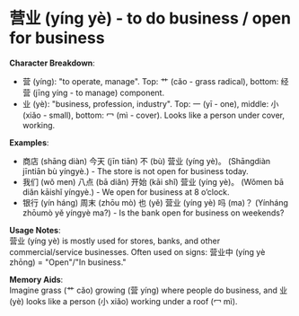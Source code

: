 # **营业 (yíng yè) - to do business / open for business**

**Character Breakdown**:  
- 营 (yíng): "to operate, manage". Top: 艹 (cǎo - grass radical), bottom: 经营 (jīng yíng - to manage) component.  
- 业 (yè): "business, profession, industry". Top: 一 (yī - one), middle: 小 (xiǎo - small), bottom: 冖 (mì - cover). Looks like a person under cover, working.

**Examples**:  
- 商店 (shāng diàn) 今天 (jīn tiān) 不 (bù) 营业 (yíng yè)。 (Shāngdiàn jīntiān bù yíngyè.) - The store is not open for business today.  
- 我们 (wǒ men) 八点 (bā diǎn) 开始 (kāi shǐ) 营业 (yíng yè)。 (Wǒmen bā diǎn kāishǐ yíngyè.) - We open for business at 8 o’clock.  
- 银行 (yín háng) 周末 (zhōu mò) 也 (yě) 营业 (yíng yè) 吗 (ma)？ (Yínháng zhōumò yě yíngyè ma?) - Is the bank open for business on weekends?

**Usage Notes**:  
营业 (yíng yè) is mostly used for stores, banks, and other commercial/service businesses. Often used on signs: 营业中 (yíng yè zhōng) = "Open"/"In business."

**Memory Aids**:  
Imagine grass (艹 cǎo) growing (营 yíng) where people do business, and 业 (yè) looks like a person (小 xiǎo) working under a roof (冖 mì).